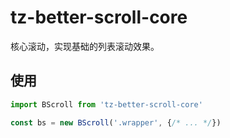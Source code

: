 # tz-better-scroll-core

核心滚动，实现基础的列表滚动效果。

## 使用

```js
import BScroll from 'tz-better-scroll-core'

const bs = new BScroll('.wrapper', {/* ... */})
```
